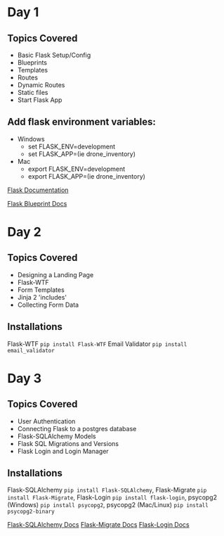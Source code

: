 # Day 1
## Topics Covered
- Basic Flask Setup/Config
- Blueprints
- Templates
- Routes
- Dynamic Routes
- Static files
- Start Flask App

## Add flask environment variables:

- Windows
  - set FLASK_ENV=development
  - set FLASK_APP=<NAME-OF-PROJECT>(ie drone_inventory)
- Mac
  - export FLASK_ENV=development
  - export FLASK_APP=<NAME-OF-PROJECT>(ie drone_inventory)
 
[Flask Documentation](https://flask.palletsprojects.com/en/1.1.x/)

[Flask Blueprint Docs](https://flask.palletsprojects.com/en/1.1.x/blueprints/)

# Day 2
## Topics Covered
- Designing a Landing Page
- Flask-WTF
- Form Templates
- Jinja 2 'includes'
- Collecting Form Data

## Installations
Flask-WTF `pip install Flask-WTF` Email Validator `pip install email_validator`

# Day 3
## Topics Covered
- User Authentication
- Connecting Flask to a postgres database
- Flask-SQLAlchemy Models
- Flask SQL Migrations and Versions
- Flask Login and Login Manager

## Installations
Flask-SQLAlchemy `pip install Flask-SQLAlchemy`, Flask-Migrate `pip install Flask-Migrate`, 
Flask-Login `pip install flask-login`, psycopg2 (Windows) `pip install psycopg2`, psycopg2 (Mac/Linux) `pip install psycopg2-binary`

[Flask-SQLAlchemy Docs](https://flask-sqlalchemy.palletsprojects.com/en/2.x/)
[Flask-Migrate Docs](https://flask-migrate.readthedocs.io/en/latest/)
[Flask-Login Docs](https://flask-login.readthedocs.io/en/latest/)

